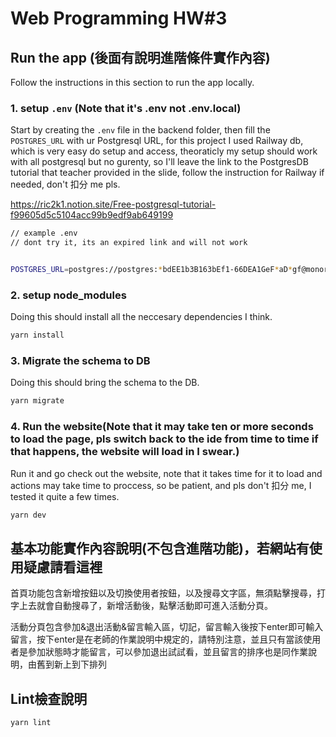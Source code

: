 # Web Programming HW#3

## Run the app (後面有說明進階條件實作內容)

Follow the instructions in this section to run the app locally.

### 1. setup  `.env` (Note that it's .env not .env.local)

Start by creating the `.env` file in the backend folder, then fill the `POSTGRES_URL` with ur Postgresql URL, for this project I used Railway db, which is very easy do setup and access, theoraticly my setup should work with all postgresql but no gurenty, so I'll leave the link to the PostgresDB tutorial that teacher provided in the slide, follow the instruction for Railway if needed, don't 扣分 me pls.

https://ric2k1.notion.site/Free-postgresql-tutorial-f99605d5c5104acc99b9edf9ab649199


```bash
// example .env
// dont try it, its an expired link and will not work


POSTGRES_URL=postgres://postgres:*bdEE1b3B163bEf1-66DEA1GeF*aD*gf@monorail.proxy.rlwy.net:33472/railway
```

### 2. setup node_modules

Doing this should install all the neccesary dependencies I think.

```bash
yarn install
```

### 3. Migrate the schema to DB

Doing this should bring the schema to the DB.

```bash
yarn migrate
```

### 4. Run the website(Note that it may take ten or more seconds to load the page, pls switch back to the ide from time to time if that happens, the website will load in I swear.)

Run it and go check out the website, note that it takes time for it to load and actions may take time to proccess, so be patient, and pls don't 扣分 me, I tested it quite a few times.

```bash
yarn dev
```



## 基本功能實作內容說明(不包含進階功能)，若網站有使用疑慮請看這裡

首頁功能包含新增按鈕以及切換使用者按鈕，以及搜尋文字區，無須點擊搜尋，打字上去就會自動搜尋了，新增活動後，點擊活動即可進入活動分頁。

活動分頁包含參加&退出活動&留言輸入區，切記，留言輸入後按下enter即可輸入留言，按下enter是在老師的作業說明中規定的，請特別注意，並且只有當該使用者是參加狀態時才能留言，可以參加退出試試看，並且留言的排序也是同作業說明，由舊到新上到下排列


## Lint檢查說明

 
```bash
yarn lint
```


